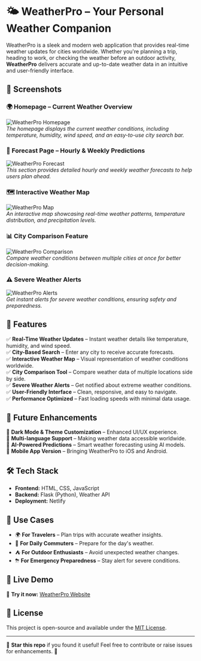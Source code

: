 # 🌤 WeatherPro – Your Personal Weather Companion  

WeatherPro is a sleek and modern web application that provides real-time weather updates for cities worldwide. Whether you're planning a trip, heading to work, or checking the weather before an outdoor activity, **WeatherPro** delivers accurate and up-to-date weather data in an intuitive and user-friendly interface.  

## 📸 Screenshots  

### 🌍 Homepage – Current Weather Overview  
![WeatherPro Homepage](https://github.com/user-attachments/assets/d0e1cdb9-966f-4cc6-8269-0f78f52df92a)  
*The homepage displays the current weather conditions, including temperature, humidity, wind speed, and an easy-to-use city search bar.*  

### 📅 Forecast Page – Hourly & Weekly Predictions  
![WeatherPro Forecast](https://github.com/user-attachments/assets/d3878f02-5b15-4ec0-a598-dc905c284c38)  
*This section provides detailed hourly and weekly weather forecasts to help users plan ahead.*  

### 🗺️ Interactive Weather Map  
![WeatherPro Map](https://github.com/user-attachments/assets/40108a82-c880-46c8-a6e5-fac17dde9453)  
*An interactive map showcasing real-time weather patterns, temperature distribution, and precipitation levels.*  

### 📊 City Comparison Feature  
![WeatherPro Comparison](https://github.com/user-attachments/assets/750e89e8-fc0f-4727-a8f6-d47abf949d17)  
*Compare weather conditions between multiple cities at once for better decision-making.*  

### ⚠️ Severe Weather Alerts  
![WeatherPro Alerts](https://github.com/user-attachments/assets/552f6c87-78cf-451f-b052-e26af60f5c64)  
*Get instant alerts for severe weather conditions, ensuring safety and preparedness.*  

## 🚀 Features  
✅ **Real-Time Weather Updates** – Instant weather details like temperature, humidity, and wind speed.  
✅ **City-Based Search** – Enter any city to receive accurate forecasts.  
✅ **Interactive Weather Map** – Visual representation of weather conditions worldwide.  
✅ **City Comparison Tool** – Compare weather data of multiple locations side by side.  
✅ **Severe Weather Alerts** – Get notified about extreme weather conditions.  
✅ **User-Friendly Interface** – Clean, responsive, and easy to navigate.  
✅ **Performance Optimized** – Fast loading speeds with minimal data usage.  

## 🔮 Future Enhancements  
🔹 **Dark Mode & Theme Customization** – Enhanced UI/UX experience.  
🔹 **Multi-language Support** – Making weather data accessible worldwide.  
🔹 **AI-Powered Predictions** – Smart weather forecasting using AI models.  
🔹 **Mobile App Version** – Bringing WeatherPro to iOS and Android.  

## 🛠️ Tech Stack  
- **Frontend:** HTML, CSS, JavaScript  
- **Backend:** Flask (Python), Weather API  
- **Deployment:** Netlify  

## 📌 Use Cases  
- 🌍 **For Travelers** – Plan trips with accurate weather insights.  
- 🏡 **For Daily Commuters** – Prepare for the day's weather.  
- ⛺ **For Outdoor Enthusiasts** – Avoid unexpected weather changes.  
- ⛈ **For Emergency Preparedness** – Stay alert for severe conditions.  

## 📎 Live Demo  
🔗 **Try it now:** [WeatherPro Website](https://weatherproweb.netlify.app/)  

## 📜 License  
This project is open-source and available under the [MIT License](LICENSE).  

---
🌟 **Star this repo** if you found it useful! Feel free to contribute or raise issues for enhancements. 🚀  
